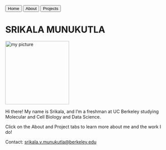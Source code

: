 <!DOCTYPE html>
<html>
<body>
<button> Home </button>
<button> About </button>
<button> Projects </button>
<h1><b> SRIKALA MUNUKUTLA </b></h1>
<img
    src = "/Users/Srikala/Desktop/Images (GitHub)/me.jpg"
    alt = "my picture"
    width = "200"
    height = "200"
    class = "my-picture"
    />
<p> Hi there! My name is Srikala, and I’m a freshman at UC Berkeley studying Molecular and Cell Biology and Data Science. 

Click on the About and Project tabs to learn more about me and the work I do!

Contact: srikala.v.munukutla@berkeley.edu </p>
</body>
</html>